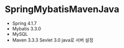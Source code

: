 # SpringMybatisMavenJava

- Spring 4.1.7
- Mybatis 3.3.0
- MySQL
- Maven 3.3.3
Sevlet 3.0 java로 서버 설정
